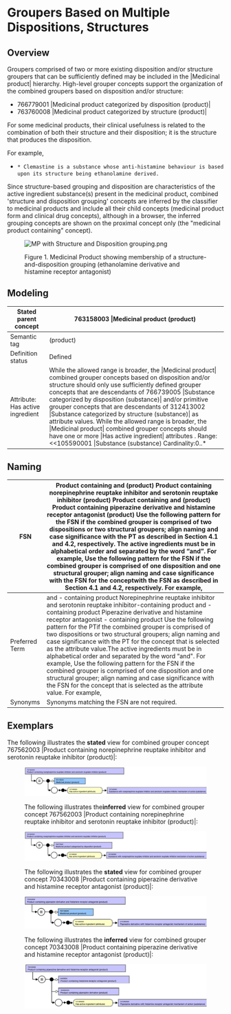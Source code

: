 # Groupers Based on Multiple Dispositions, Structures

## Overview

Groupers comprised of two or more existing disposition and/or structure groupers that can be sufficiently defined may be included in the |Medicinal product| hierarchy. High-level grouper concepts support the organization of the combined groupers based on disposition and/or structure:

  * 766779001 |Medicinal product categorized by disposition (product)|
  * 763760008 |Medicinal product categorized by structure (product)|

For some medicinal products, their clinical usefulness is related to the combination of both their structure and their disposition; it is the structure that produces the disposition.

For example,

  *     * Clemastine is a substance whose anti-histamine behaviour is based upon its structure being ethanolamine derived. 

Since structure-based grouping and disposition are characteristics of the active ingredient substance(s) present in the medicinal product, combined 'structure and disposition grouping' concepts are inferred by the classifier to medicinal products and include all their child concepts (medicinal product form and clinical drug concepts), although in a browser, the inferred grouping concepts are shown on the proximal concept only (the "medicinal product containing" concept).

<figure><img src="https://confluence.ihtsdotools.org/download/attachments/293568803/MP%20with%20Structure%20and%20Disposition%20grouping.png?version=1&modificationDate=1748543718000&api=v2" alt="MP with Structure and Disposition grouping.png" title=""><figcaption><p>Figure 1. Medicinal Product showing membership of a structure-and-disposition grouping (ethanolamine derivative and histamine receptor antagonist)</p></figcaption></figure>

  

## Modeling

| Stated parent concept | 763158003 \|Medicinal product (product) |
|---|---|
| Semantic tag | (product) |
| Definition status | Defined |
| Attribute: Has active ingredient | While the allowed range is broader, the \|Medicinal product\| combined grouper concepts based on disposition and/or structure should only use sufficiently defined grouper concepts that are descendants of 766739005 \|Substance categorized by disposition (substance)\| and/or primitive grouper concepts that are descendants of 312413002 \|Substance categorized by structure (substance)\| as attribute values. While the allowed range is broader, the \|Medicinal product\| combined grouper concepts should have one or more \|Has active ingredient\| attributes . Range: <<105590001 \|Substance (substance) Cardinality:0..* |

## Naming

| FSN | Product containing <Active ingredient PT> and <Active ingredient PT> (product) Product containing norepinephrine reuptake inhibitor and serotonin reuptake inhibitor (product) Product containing <Structural grouper active ingredient PT> and <Disposition grouper active ingredient PT> (product) Product containing piperazine derivative and histamine receptor antagonist (product) Use the following pattern for the FSN if the combined grouper is comprised of two dispositions or two structural groupers; align naming and case significance with the PT as described in Section 4.1 and 4.2, respectively. The active ingredients must be in alphabetical order and separated by the word “and”. For example, Use the following pattern for the FSN if the combined grouper is comprised of one disposition and one structural grouper; align naming and case significance with the FSN for the conceptwith the FSN as described in Section 4.1 and 4.2, respectively. For example, |
|---|---|
| Preferred Term | <Active ingredient PT> and <Active ingredient PT> - containing product Norepinephrine reuptake inhibitor and serotonin reuptake inhibitor-containing product <Structural grouper active ingredient PT> and <Disposition grouper active ingredient PT> - containing product Piperazine derivative and histamine receptor antagonist - containing product Use the following pattern for the PTif the combined grouper is comprised of two dispositions or two structural groupers; align naming and case significance with the PT for the concept that is selected as the attribute value.The active ingredients must be in alphabetical order and separated by the word “and". For example, Use the following pattern for the FSN if the combined grouper is comprised of one disposition and one structural grouper; align naming and case significance with the FSN for the concept that is selected as the attribute value. For example, |
| Synonyms | Synonyms matching the FSN are not required. |

## Exemplars

The following illustrates the **stated** view for combined grouper concept 767562003 |Product containing norepinephrine reuptake inhibitor and serotonin reuptake inhibitor (product)|:

<figure><img src="images/174691081.png" alt="" title=""><figcaption><p>The following illustrates the<strong>inferred</strong> view for combined grouper concept 767562003 |Product containing norepinephrine reuptake inhibitor and serotonin reuptake inhibitor (product)|:</p></figcaption></figure>

  

<figure><img src="images/174691080.png" alt="" title=""><figcaption><p>The following illustrates the <strong>stated</strong> view for combined grouper concept 70343008 |Product containing piperazine derivative and histamine receptor antagonist (product)|:</p></figcaption></figure>

  

<figure><img src="images/174691079.png" alt="" title=""><figcaption><p>The following illustrates the <strong>inferred</strong> view for combined grouper concept 70343008 |Product containing piperazine derivative and histamine receptor antagonist (product)|:</p></figcaption></figure>

  

<figure><img src="images/174691078.png" alt="" title=""></figure>

  

